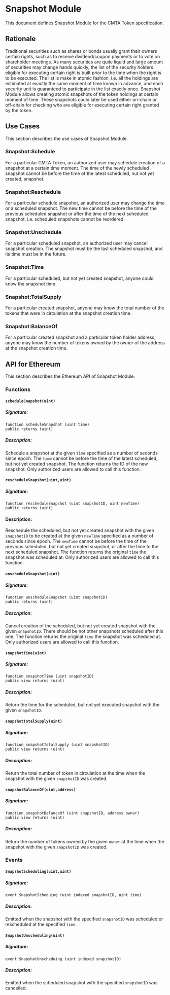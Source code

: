 # Snapshot Module

This document defines Snapshot Module for the CMTA Token specification.

## Rationale

Traditional securities such as shares or bonds usually grant their owners certain rights, such as to receive dividend/coupon payments or to vote on shareholder meetings.
As many securities are quite liquid and large amount of securities may change hands quickly, the list of the security holders eligible for executing certain right is built prior to the time when the right is to be executed.
The list is make in atomic fashion, i.e. all the holdings are estimated at exactly the same moment of time known in advance, and each security unit is guaranteed to participate in the list exactly once.
Snapshot Module allows creating atomic snapshots of the token holdings at certain moment of time.
These snapshots could later be used either on-chain or off-chain for checking who are eligible for executing certain right granted by the token.

## Use Cases

This section describes the use cases of Snapshot Module.

### Snapshot:Schedule

For a particular CMTA Token, an authorized user may schedule creation of a snapshot at a certain time moment.  The time of the newly scheduled snapshot cannot be before the time of the latest scheduled, nut not yet created, snapshot.

### Snapshot:Reschedule

For a particular schedule snapshot, an authorized user may change the time or a scheduled snapshot.  The new time cannot be before the time of the previous scheduled snapshot or after the time of the next scheduled snapshot, i.e. scheduled snapshots cannot be reordered.

### Snapshot:Unschedule

For a particular scheduled snapshot, an authorized user may cancel snapshot creation.  The snapshot must be the last scheduled snapshot, and its time must be in the future.

### Snapshot:Time

For a particular scheduled, but not yet created snapshot, anyone could know the snapshot time.

### Snapshot:TotalSupply

For a particular created snapshot, anyone may know the total number of the tokens that were in circulation at the snapshot creation time.

### Snapshot:BalanceOf

For a particular created snapshot and a particular token holder address, anyone may know the number of tokens owned by the owner of the address at the snapshot creation time.

## API for Ethereum

This section describes the Ethereum API of Snapshot Module.

### Functions

#### `scheduleSnapshot(uint)`

##### Signature:

    function scheduleSnapshot (uint time)
    public returns (uint)

##### Description:

Schedule a snapshot at the given `time` specified as a number of seconds since epoch.
The `time` cannot be before the time of the latest scheduled, but not yet created snapshot.
The function returns the ID of the new snapshot.
Only authorized users are allowed to call this function.

#### `rescheduleSnapshot(uint,uint)`

##### Signature:

    function rescheduleSnapshot (uint snapshotID, uint newTime)
    public returns (uint)

#### Description:

Reschedule the scheduled, but not yet created snapshot with the given `snapshotID` to be created at the given `newTime` specified as a number of seconds since epoch.
The `newTime` cannot be before the time of the previous scheduled, but not yet created snapshot, or after the time fo the next scheduled snapshot.
The function returns the original `time` the snapshot was scheduled at.
Only authorized users are allowed to call this function.

#### `unscheduleSnapshot(uint)`

##### Signature:

    function unscheduleSnapshot (uint snapshotID)
    public returns (uint)

##### Description:

Cancel creation of the scheduled, but not yet created snapshot with the given `snapshotID`.
There should be not other snapshots scheduled after this one.
The function returns the original `time` the snapshot was scheduled at.
Only authorized users are allowed to call this function.

#### `snapshotTime(uint)`

##### Signature:

    function snapshotTime (uint snapshotID)
    public view returns (uint)

##### Description:

Return the time for the scheduled, but not yet executed snapshot with the given `snapshotID`.

#### `snapshotTotalSupply(uint)`

##### Signature:

    function snapshotTotalSupply (uint snapshotID)
    public view returns (uint)

##### Description:

Return the total number of token in circulation at the time when the snapshot with the given `snapshotID` was created.

#### `snapshotBalanceOf(uint,address)`

##### Signature:

    function snapshotBalanceOf (uint snapshotID, address owner)
    public view returns (uint)

##### Description:

Return the number of tokens owned by the given `owner` at the time when the snapshot with the given `snapshotID` was created.

### Events

#### `SnapshotScheduling(uint,uint)`

##### Signature:

    event SnapshotScheduing (uint indexed snapshotID, uint time)

##### Description:

Emitted when the snapshot with the specified `snapshotID` was scheduled or rescheduled at the specified `time`.

#### `SnapshotUnscheduling(uint)`

##### Signature:

    event SnapshotUnscheduing (uint indexed snapshotID)

##### Description:

Emitted when the scheduled snapshot with the specified `snapshotID` was cancelled.
